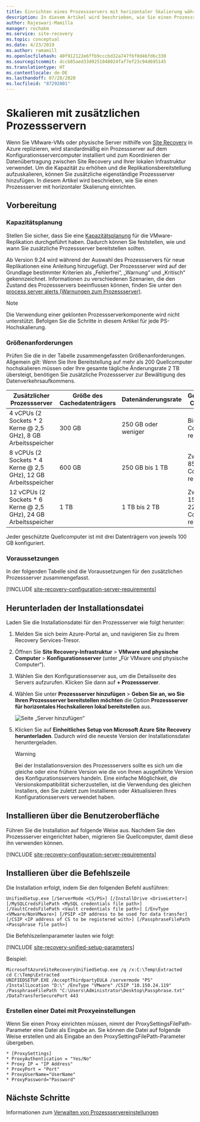 ```yaml
---
title: Einrichten eines Prozessservers mit horizontaler Skalierung während der Notfallwiederherstellung von VMware-VMs und physischen Servern mit Azure Site Recovery | Microsoft-Dokumentation
description: In diesem Artikel wird beschrieben, wie Sie einen Prozessserver mit horizontaler Skalierung während der Notfallwiederherstellung von VMware-VMs und physischen Servern einrichten.
author: Rajeswari-Mamilla
manager: rochakm
ms.service: site-recovery
ms.topic: conceptual
ms.date: 4/23/2019
ms.author: ramamill
ms.openlocfilehash: 40f912122e6ffb9cccbd32a747f6f0d46fd6c330
ms.sourcegitcommit: dccb85aed33d9251048024faf7ef23c94d695145
ms.translationtype: HT
ms.contentlocale: de-DE
ms.lasthandoff: 07/28/2020
ms.locfileid: "87292801"
---
```

# <a name="scale-with-additional-process-servers"></a>Skalieren mit zusätzlichen Prozessservern

Wenn Sie VMware-VMs oder physische Server mithilfe von [Site Recovery](site-recovery-overview.md) in Azure replizieren, wird standardmäßig ein Prozessserver auf dem Konfigurationsservercomputer installiert und zum Koordinieren der Datenübertragung zwischen Site Recovery und Ihrer lokalen Infrastruktur verwendet. Um die Kapazität zu erhöhen und die Replikationsbereitstellung aufzuskalieren, können Sie zusätzliche eigenständige Prozessserver hinzufügen. In diesem Artikel wird beschrieben, wie Sie einen Prozessserver mit horizontaler Skalierung einrichten.

## <a name="before-you-start"></a>Vorbereitung

### <a name="capacity-planning"></a>Kapazitätsplanung

Stellen Sie sicher, dass Sie eine [Kapazitätsplanung](site-recovery-plan-capacity-vmware.md) für die VMware-Replikation durchgeführt haben. Dadurch können Sie feststellen, wie und wann Sie zusätzliche Prozessserver bereitstellen sollten.

Ab Version 9.24 wird während der Auswahl des Prozessservers für neue Replikationen eine Anleitung hinzugefügt. Der Prozessserver wird auf der Grundlage bestimmter Kriterien als „Fehlerfrei“, „Warnung“ und „Kritisch“ gekennzeichnet. Informationen zu verschiedenen Szenarien, die den Zustand des Prozessservers beeinflussen können, finden Sie unter den [process server alerts (Warnungen zum Prozessserver)](vmware-physical-azure-monitor-process-server.md#process-server-alerts).

> [!NOTE]
> Die Verwendung einer geklonten Prozessserverkomponente wird nicht unterstützt. Befolgen Sie die Schritte in diesem Artikel für jede PS-Hochskalierung.

### <a name="sizing-requirements"></a>Größenanforderungen 

Prüfen Sie die in der Tabelle zusammengefassten Größenanforderungen. Allgemein gilt: Wenn Sie Ihre Bereitstellung auf mehr als 200 Quellcomputer hochskalieren müssen oder Ihre gesamte tägliche Änderungsrate 2 TB übersteigt, benötigen Sie zusätzliche Prozessserver zur Bewältigung des Datenverkehrsaufkommens.

| **Zusätzlicher Prozessserver** | **Größe des Cachedatenträgers** | **Datenänderungsrate** | **Geschützte Computer** |
| --- | --- | --- | --- |
|4 vCPUs (2 Sockets * 2 Kerne \@ 2,5 GHz), 8 GB Arbeitsspeicher |300 GB |250 GB oder weniger |Bis zu 85 Computer replizieren. |
|8 vCPUs (2 Sockets * 4 Kerne \@ 2,5 GHz), 12 GB Arbeitsspeicher |600 GB |250 GB bis 1 TB |Zwischen 85 und 150 Computer replizieren. |
|12 vCPUs (2 Sockets * 6 Kerne \@ 2,5 GHz), 24 GB Arbeitsspeicher |1 TB |1 TB bis 2 TB |Zwischen 150 und 225 Computer replizieren. |

Jeder geschützte Quellcomputer ist mit drei Datenträgern von jeweils 100 GB konfiguriert.

### <a name="prerequisites"></a>Voraussetzungen

In der folgenden Tabelle sind die Voraussetzungen für den zusätzlichen Prozessserver zusammengefasst.

[!INCLUDE [site-recovery-configuration-server-requirements](../../includes/site-recovery-configuration-and-scaleout-process-server-requirements.md)]

## <a name="download-installation-file"></a>Herunterladen der Installationsdatei

Laden Sie die Installationsdatei für den Prozessserver wie folgt herunter:

1. Melden Sie sich beim Azure-Portal an, und navigieren Sie zu Ihrem Recovery Services-Tresor.
2. Öffnen Sie **Site Recovery-Infrastruktur** > **VMware und physische Computer** > **Konfigurationsserver** (unter „Für VMware und physische Computer“).
3. Wählen Sie den Konfigurationsserver aus, um die Detailsseite des Servers aufzurufen. Klicken Sie dann auf **+ Prozessserver**.
4. Wählen Sie unter **Prozessserver hinzufügen** >  **Geben Sie an, wo Sie Ihren Prozessserver bereitstellen möchten** die Option **Prozessserver für horizontales Hochskalieren lokal bereitstellen** aus.

   ![Seite „Server hinzufügen“](./media/vmware-azure-set-up-process-server-scale/add-process-server.png)
1. Klicken Sie auf **Einheitliches Setup von Microsoft Azure Site Recovery herunterladen**. Dadurch wird die neueste Version der Installationsdatei heruntergeladen.

   > [!WARNING]
   > Bei der Installationsversion des Prozessservers sollte es sich um die gleiche oder eine frühere Version wie die von Ihnen ausgeführte Version des Konfigurationsservers handeln. Eine einfache Möglichkeit, die Versionskompatibilität sicherzustellen, ist die Verwendung des gleichen Installers, den Sie zuletzt zum Installieren oder Aktualisieren Ihres Konfigurationsservers verwendet haben.

## <a name="install-from-the-ui"></a>Installieren über die Benutzeroberfläche

Führen Sie die Installation auf folgende Weise aus. Nachdem Sie den Prozessserver eingerichtet haben, migrieren Sie Quellcomputer, damit diese ihn verwenden können.

[!INCLUDE [site-recovery-configuration-server-requirements](../../includes/site-recovery-add-process-server.md)]


## <a name="install-from-the-command-line"></a>Installieren über die Befehlszeile

Die Installation erfolgt, indem Sie den folgenden Befehl ausführen:

```
UnifiedSetup.exe [/ServerMode <CS/PS>] [/InstallDrive <DriveLetter>] [/MySQLCredsFilePath <MySQL credentials file path>] [/VaultCredsFilePath <Vault credentials file path>] [/EnvType <VMware/NonVMware>] [/PSIP <IP address to be used for data transfer] [/CSIP <IP address of CS to be registered with>] [/PassphraseFilePath <Passphrase file path>]
```

Die Befehlszeilenparameter lauten wie folgt:

[!INCLUDE [site-recovery-unified-setup-parameters](../../includes/site-recovery-unified-installer-command-parameters.md)]

Beispiel:

```
MicrosoftAzureSiteRecoveryUnifiedSetup.exe /q /x:C:\Temp\Extracted
cd C:\Temp\Extracted
UNIFIEDSETUP.EXE /AcceptThirdpartyEULA /servermode "PS" /InstallLocation "D:\" /EnvType "VMware" /CSIP "10.150.24.119" /PassphraseFilePath "C:\Users\Administrator\Desktop\Passphrase.txt" /DataTransferSecurePort 443
```
### <a name="create-a-proxy-settings-file"></a>Erstellen einer Datei mit Proxyeinstellungen

Wenn Sie einen Proxy einrichten müssen, nimmt der ProxySettingsFilePath-Parameter eine Datei als Eingabe an. Sie können die Datei auf folgende Weise erstellen und als Eingabe an den ProxySettingsFilePath-Parameter übergeben.

```
* [ProxySettings]
* ProxyAuthentication = "Yes/No"
* Proxy IP = "IP Address"
* ProxyPort = "Port"
* ProxyUserName="UserName"
* ProxyPassword="Password"
```

## <a name="next-steps"></a>Nächste Schritte
Informationen zum [Verwalten von Prozessservereinstellungen](vmware-azure-manage-process-server.md)
